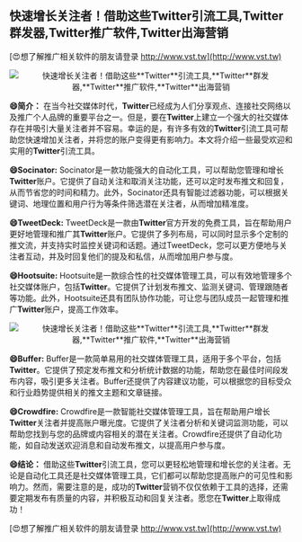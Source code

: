## **快速增长关注者！借助这些**Twitter**引流工具,**Twitter**群发器,**Twitter**推广软件,**Twitter**出海营销**

[😍想了解推广相关软件的朋友请登录 http://www.vst.tw](http://www.vst.tw)

 <center><img src="https://vst.tw/MP4/tuiguang/png/7.png" alt="快速增长关注者！借助这些**Twitter**引流工具,**Twitter**群发器,**Twitter**推广软件,**Twitter**出海营销"></center>

**😄简介：**
在当今社交媒体时代，**Twitter**已经成为人们分享观点、连接社交网络以及推广个人品牌的重要平台之一。但是，要在**Twitter**上建立一个强大的社交媒体存在并吸引大量关注者并不容易。幸运的是，有许多有效的**Twitter**引流工具可帮助您快速增加关注者，并将您的账户变得更有影响力。本文将介绍一些最受欢迎和实用的**Twitter**引流工具。

**😄Socinator:**
Socinator是一款功能强大的自动化工具，可以帮助您管理和增长**Twitter**账户。它提供了自动关注和取消关注功能，还可以定时发布推文和回复，从而节省您的时间和精力。此外，Socinator还具有智能过滤器功能，可以根据关键词、地理位置和用户行为等条件筛选潜在关注者，从而增加精准度。

**😄TweetDeck:**
TweetDeck是一款由**Twitter**官方开发的免费工具，旨在帮助用户更好地管理和推广其**Twitter**账户。它提供了多列布局，可以同时显示多个定制的推文流，并支持实时监控关键词和话题。通过TweetDeck，您可以更方便地与关注者互动，并及时回复他们的提及和私信，从而增加用户参与度。

**😄Hootsuite:**
Hootsuite是一款综合性的社交媒体管理工具，可以有效地管理多个社交媒体账户，包括**Twitter**。它提供了计划发布推文、监测关键词、管理跟随者等功能。此外，Hootsuite还具有团队协作功能，可让您与团队成员一起管理和推广**Twitter**账户，提高工作效率。

 <center><img src="https://vst.tw/MP4/tuiguang/png/2.png" alt="快速增长关注者！借助这些**Twitter**引流工具,**Twitter**群发器,**Twitter**推广软件,**Twitter**出海营销"></center>

**😄Buffer:**
Buffer是一款简单易用的社交媒体管理工具，适用于多个平台，包括**Twitter**。它提供了预定发布推文和分析统计数据的功能，帮助您在最佳时间段发布内容，吸引更多关注者。Buffer还提供了内容建议功能，可以根据您的目标受众和行业趋势提供相关的推文主题和文章链接。

**😄Crowdfire:**
Crowdfire是一款智能社交媒体管理工具，旨在帮助用户增长**Twitter**关注者并提高账户曝光度。它提供了关注者分析和关键词监测功能，可以帮助您找到与您的品牌或内容相关的潜在关注者。Crowdfire还提供了自动化功能，如自动发送欢迎消息和自动发布推文，以提高用户参与度。

**😄结论：**
借助这些**Twitter**引流工具，您可以更轻松地管理和增长您的关注者。无论是自动化工具还是社交媒体管理工具，它们都可以帮助您提高账户的可见性和影响力。然而，需要注意的是，成功的**Twitter**营销不仅仅依赖于工具的选择，还需要定期发布有质量的内容，并积极互动和回复关注者。愿您在**Twitter**上取得成功！

[😍想了解推广相关软件的朋友请登录 http://www.vst.tw](http://www.vst.tw)



